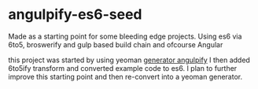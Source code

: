 # angulpify-es6-seed
Made as a starting point for some bleeding edge  projects.
Using es6 via 6to5, broswerify and gulp based build chain and ofcourse Angular

this project was started by using yeoman [generator angulpify](https://github.com/jgoux/generator-angulpify)
I then added 6to5ify transform and converted example code to es6.
I plan to further improve this starting point and then re-convert into a yeoman generator.

